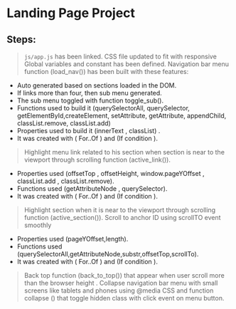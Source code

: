 # Landing Page Project

## Steps:
> `js/app.js` has been linked.
> CSS file updated to fit with responsive 
> Global variables and constant has been defined.
> Navigation bar menu function (load_nav()) has been built with these features:
-	Auto generated based on sections loaded in the DOM.
-	If links more than four, then sub menu generated.
-	The sub menu toggled with function toggle_sub().
-	Functions used to build it (querySelectorAll, querySelector, getElementById,createElement,  setAttribute, getAttribute, appendChild, classList.remove, classList.add)
-	Properties used to build it (innerText , classList) .
-	It was created with ( For..Of )  and  (If condition ).
> Highlight menu link related to his section when section is near to the viewport through scrolling function (active_link()).
-	Properties  used (offsetTop , offsetHeight, window.pageYOffset , classList.add , classList.remove).
-	Functions used (getAttributeNode , querySelector).
-	It was created with ( For..Of )  and  (If condition ).
> Highlight section when it is near to the viewport through scrolling function (active_section()).
> Scroll to anchor ID using scrollTO event smoothly 
-	Properties  used (pageYOffset,length).
-	Functions used (querySelectorAll,getAttributeNode,substr,offsetTop,scrollTo).
-	It was created with ( For..Of )  and  (If condition ).
> Back top function (back_to_top()) that appear when user scroll more than the browser height .
> Collapse navigation bar menu with small screens like tablets and phones using @media CSS and function collapse () that toggle hidden class with click event on menu button.

